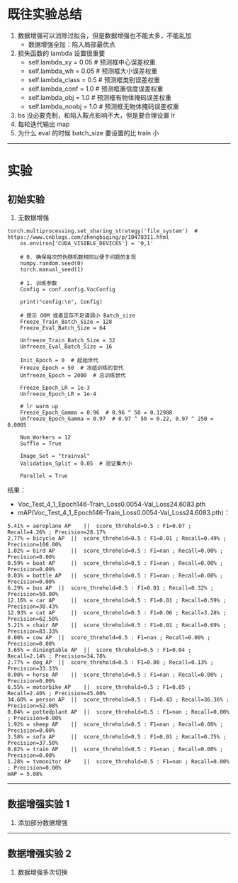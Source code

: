 # 既往实验总结

1. 数据增强可以消除过拟合，但是数据增强也不能太多，不能乱加
    - 数据增强全加：陷入局部最优点
2. 损失函数的 lambda 设置很重要
    - self.lambda_xy = 0.05  # 预测框中心误差权重
    - self.lambda_wh = 0.05  # 预测框大小误差权重
    - self.lambda_class = 0.5  # 预测框类别误差权重
    - self.lambda_conf = 1.0  # 预测框置信度误差权重
    - self.lambda_obj = 1.0  # 预测框有物体掩码误差权重
    - self.lambda_noobj = 1.0  # 预测框无物体掩码误差权重
3. bs 没必要克制，和陷入鞍点影响不大，但是要合理设置 lr
4. 每轮迭代输出 map
5. 为什么 eval 的时候 batch_size 要设置的比 train 小

---

# 实验

## 初始实验

1. 无数据增强

```shell script
torch.multiprocessing.set_sharing_strategy('file_system')  # https://www.cnblogs.com/zhengbiqing/p/10478311.html
    os.environ['CUDA_VISIBLE_DEVICES'] = '0,1'

    # 0. 确保每次的伪随机数相同以便于问题的复现
    numpy.random.seed(0)
    torch.manual_seed(1)

    # 1. 训练参数
    Config = conf.config.VocConfig

    print("config:\n", Config)

    # 提示 OOM 或者显存不足请调小 Batch_size
    Freeze_Train_Batch_Size = 128
    Freeze_Eval_Batch_Size = 64

    Unfreeze_Train_Batch_Size = 32
    Unfreeze_Eval_Batch_Size = 16

    Init_Epoch = 0  # 起始世代
    Freeze_Epoch = 50  # 冻结训练的世代
    Unfreeze_Epoch = 2000  # 总训练世代

    Freeze_Epoch_LR = 1e-3
    Unfreeze_Epoch_LR = 1e-4

    # lr warm up
    Freeze_Epoch_Gamma = 0.96  # 0.96 ^ 50 = 0.12988
    Unfreeze_Epoch_Gamma = 0.97  # 0.97 ^ 50 = 0.22, 0.97 ^ 250 = 0.0005

    Num_Workers = 12
    Suffle = True

    Image_Set = "trainval"
    Validation_Split = 0.05  # 验证集大小

    Parallel = True
```

结果：

- Voc_Test_4_1_Epoch146-Train_Loss0.0054-Val_Loss24.6083.pth
- mAP(Voc_Test_4_1_Epoch146-Train_Loss0.0054-Val_Loss24.6083.pth)：

```shell script
5.41% = aeroplane AP 	||	score_threhold=0.5 : F1=0.07 ; Recall=4.26% ; Precision=28.17%
2.77% = bicycle AP 	||	score_threhold=0.5 : F1=0.01 ; Recall=0.49% ; Precision=100.00%
1.02% = bird AP 	||	score_threhold=0.5 : F1=nan ; Recall=0.00% ; Precision=0.00%
0.59% = boat AP 	||	score_threhold=0.5 : F1=nan ; Recall=0.00% ; Precision=0.00%
0.03% = bottle AP 	||	score_threhold=0.5 : F1=nan ; Recall=0.00% ; Precision=0.00%
6.29% = bus AP 	||	score_threhold=0.5 : F1=0.01 ; Recall=0.32% ; Precision=50.00%
12.16% = car AP 	||	score_threhold=0.5 : F1=0.01 ; Recall=0.59% ; Precision=30.43%
12.93% = cat AP 	||	score_threhold=0.5 : F1=0.06 ; Recall=3.28% ; Precision=62.50%
5.21% = chair AP 	||	score_threhold=0.5 : F1=0.01 ; Recall=0.69% ; Precision=83.33%
0.00% = cow AP 	||	score_threhold=0.5 : F1=nan ; Recall=0.00% ; Precision=0.00%
3.65% = diningtable AP 	||	score_threhold=0.5 : F1=0.04 ; Recall=2.14% ; Precision=34.78%
2.77% = dog AP 	||	score_threhold=0.5 : F1=0.00 ; Recall=0.13% ; Precision=33.33%
0.00% = horse AP 	||	score_threhold=0.5 : F1=nan ; Recall=0.00% ; Precision=0.00%
6.55% = motorbike AP 	||	score_threhold=0.5 : F1=0.05 ; Recall=2.40% ; Precision=45.00%
34.60% = person AP 	||	score_threhold=0.5 : F1=0.43 ; Recall=36.36% ; Precision=52.08%
0.04% = pottedplant AP 	||	score_threhold=0.5 : F1=nan ; Recall=0.00% ; Precision=0.00%
1.92% = sheep AP 	||	score_threhold=0.5 : F1=nan ; Recall=0.00% ; Precision=0.00%
3.58% = sofa AP 	||	score_threhold=0.5 : F1=0.01 ; Recall=0.75% ; Precision=37.50%
0.82% = train AP 	||	score_threhold=0.5 : F1=nan ; Recall=0.00% ; Precision=0.00%
1.28% = tvmonitor AP 	||	score_threhold=0.5 : F1=nan ; Recall=0.00% ; Precision=0.00%
mAP = 5.08%
```

---

## 数据增强实验 1

1. 添加部分数据增强

---

## 数据增强实验 2

1. 数据增强多次切换

